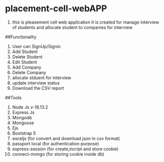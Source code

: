 # placement-cell-webAPP

1. this is pleasement cell web application it is created for manage interview of students and allocate student to companies for interview

##Functionality

1. User can SignUp/Signin
2. Add Student
3. Delete Student
4. Edit Student
5. Add Company
6. Delete Company
7. allocate stduent for interview
8. update interview status
9. Download the CSV report

##Tools

1. Node Js v-16.13.2
2. Express Js
3. Mongodb
4. Mongoose
5. Ejs
6. Bootstrap 5
7. exceljs (for convert and download json in csv format)
8. passport local (for authentication purpose)
9. express-session (for create,incript and store cookie)
10. connect-mongo (for storing cookie inside db)

<!-- ## This Site is hosted on cyclic.sh
1. Access link "https://jolly-lamb-outfit.cyclic.app/" -->
